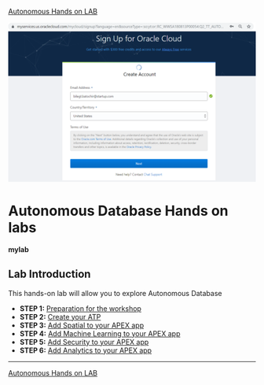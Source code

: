[Autonomous Hands on LAB](/README.md)

![images](/images/step1/0.registration.PNG)

# Autonomous Database Hands on labs #
**mylab**
## Lab Introduction

This hands-on lab will allow you to explore Autonomous Database

- **STEP 1:** [Preparation for the workshop](step1.md)
- **STEP 2:** [Create your ATP](step2.md)
- **STEP 3:** [Add Spatial to your APEX app](step3.md)
- **STEP 4:** [Add Machine Learning to your APEX app](step4.md)
- **STEP 5:** [Add Security to your APEX app](step5.md)
- **STEP 6:** [Add Analytics to your APEX app](step6.md)

---

[Autonomous Hands on LAB](/README.md)
